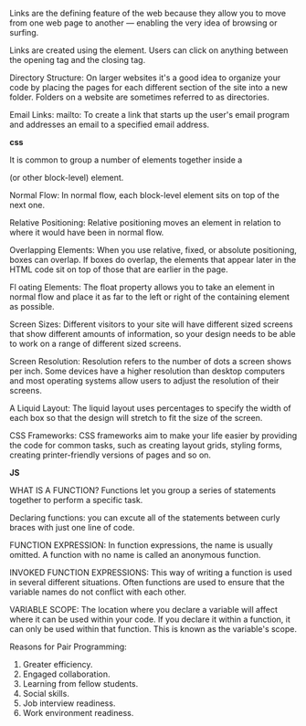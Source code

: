Links are the defining feature of the web because they allow you to move from
one web page to another — enabling the very idea of browsing or surfing.

Links are created using the <a> element. Users can click on anything between the opening <a> tag and the closing </a> tag.

Directory Structure:
On larger websites it's a good idea to organize your code by placing the pages for each different section of the site into a new folder. Folders on a website are sometimes referred to as directories.

Email Links:
mailto: To create a link that starts up the user's email program and addresses an email to a specified
email address.

**css**

It is common to group a number of elements together inside a <div> (or other block-level) element.

Normal Flow:
In normal flow, each block-level element sits on top of the next one.

Relative Positioning:
Relative positioning moves an element in relation to where it would have been in normal flow.


Overlapping Elements:
When you use relative, fixed, or absolute positioning, boxes can overlap. If boxes do overlap, the
elements that appear later in the HTML code sit on top of those that are earlier in the page.

Fl oating Elements:
The float property allows you to take an element in normal flow and place it as far to the
left or right of the containing element as possible.

Screen Sizes:
Different visitors to your site will have different sized screens that show different amounts of information, so your design needs to be able to work on a range of different sized screens.

Screen Resolution:
Resolution refers to the number of dots a screen shows per inch. Some devices have a higher resolution than desktop computers and most operating systems allow users to adjust the resolution of their screens.

A Liquid Layout:
The liquid layout uses percentages to specify the width of each box so that the design
will stretch to fit the size of the screen.


CSS Frameworks:
CSS frameworks aim to make your life easier by providing the code for common tasks, such as creating layout grids, styling forms, creating printer-friendly versions of pages and so on.


**JS**

WHAT IS A FUNCTION?
Functions let you group a series of statements together to perform a specific task.

Declaring functions:
you can excute all of the statements between curly braces with just one line of code.

FUNCTION EXPRESSION:
In function expressions, the name is usually omitted. A function with no name is called an anonymous function.

INVOKED FUNCTION EXPRESSIONS:
This way of writing a function is used in several different situations.
Often functions are used to ensure that the variable names do not conflict with each other.

VARIABLE SCOPE:
The location where you declare a variable will affect where it can be used within your code.
If you declare it within a function, it can only be used within that function. This is known as the variable's scope.



Reasons for Pair Programming:
1. Greater efficiency.
2. Engaged collaboration.
3. Learning from fellow students.
4. Social skills.
5. Job interview readiness.
6. Work environment readiness.














